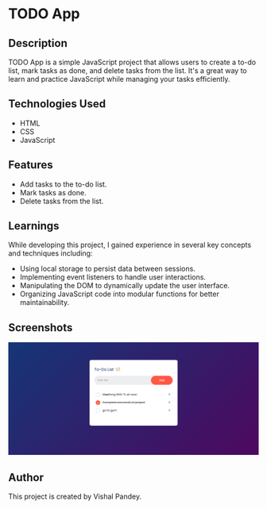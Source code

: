 <h1>TODO App</h1>

<h2>Description</h2>
<p>TODO App is a simple JavaScript project that allows users to create a to-do list, mark tasks as done, and delete tasks from the list. It's a great way to learn and practice JavaScript while managing your tasks efficiently.</p>

<h2>Technologies Used</h2>
<ul>
    <li>HTML</li>
    <li>CSS</li>
    <li>JavaScript</li>
</ul>

<h2>Features</h2>
<ul>
    <li>Add tasks to the to-do list.</li>
    <li>Mark tasks as done.</li>
    <li>Delete tasks from the list.</li>
</ul>

<h2>Learnings</h2>
<p>While developing this project, I gained experience in several key concepts and techniques including:</p>
<ul>
    <li>Using local storage to persist data between sessions.</li>
    <li>Implementing event listeners to handle user interactions.</li>
    <li>Manipulating the DOM to dynamically update the user interface.</li>
    <li>Organizing JavaScript code into modular functions for better maintainability.</li>
</ul>



<h2>Screenshots</h2>
<img src="./images/images/sample.png" alt="TODO App Screenshot">

<h2>Author</h2>
<p>This project is created by Vishal Pandey.</p>